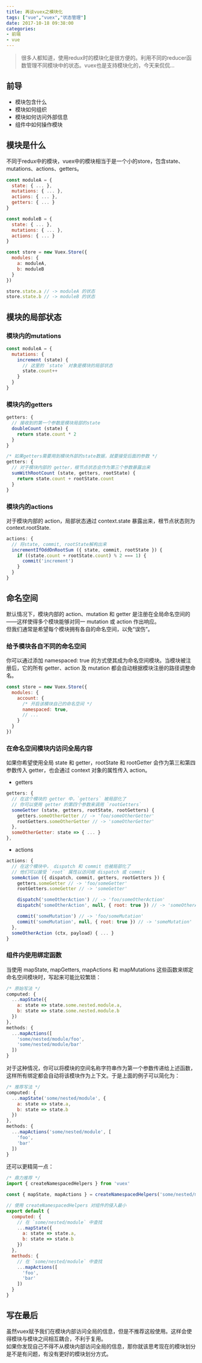 ```yaml
---
title: 再谈vuex之模块化
tags: ["vue","vuex","状态管理"]
date: 2017-10-18 09:38:00
categories:
- 前端
- vue
---
```

> 很多人都知道，使用redux时的模块化是很方便的。利用不同的reducer函数管理不同模块中的状态。vuex也是支持模块化的，今天来侃侃...

<!-- more -->
## 前导
- 模块包含什么  
- 模块如何组织  
- 模块如何访问外部信息  
- 组件中如何操作模块  

## 模块是什么
不同于redux中的模块，vuex中的模块相当于是一个小的store，包含state、mutations、actions、getters。  

```js
const moduleA = {
  state: { ... },
  mutations: { ... },
  actions: { ... },
  getters: { ... }
}

const moduleB = {
  state: { ... },
  mutations: { ... },
  actions: { ... }
}

const store = new Vuex.Store({
  modules: {
    a: moduleA,
    b: moduleB
  }
})

store.state.a // -> moduleA 的状态
store.state.b // -> moduleB 的状态
```

## 模块的局部状态
### 模块内的mutations  

```js
const moduleA = {
  mutations: {
    increment (state) {
      // 这里的 `state` 对象是模块的局部状态
      state.count++
    }
  }
}
```

### 模块内的getters  

```js
getters: {
  // 接收到的第一个参数是模块局部的state
  doubleCount (state) {
    return state.count * 2
  }
}

/* 如果getters需要用到模块外部的state数据，就要接受后面的参数 */
getters: {
  // 对于模块内部的 getter，根节点状态会作为第三个参数暴露出来
  sumWithRootCount (state, getters, rootState) {
    return state.count + rootState.count
  }
}
```  

### 模块内的actions    
对于模块内部的 action，局部状态通过 context.state 暴露出来，根节点状态则为 context.rootState.  

```js
actions: {
  // 将state, commit, rootState解构出来
  incrementIfOddOnRootSum ({ state, commit, rootState }) {
    if ((state.count + rootState.count) % 2 === 1) {
      commit('increment')
    }
  }
}
```  

## 命名空间
默认情况下，模块内部的 action、mutation 和 getter 是注册在全局命名空间的——这样使得多个模块能够对同一 mutation 或 action 作出响应。  
但我们通常是希望每个模块拥有各自的命名空间，以免“误伤”。  

### 给予模块各自不同的命名空间  
你可以通过添加 namespaced: true 的方式使其成为命名空间模块。当模块被注册后，它的所有 getter、action 及 mutation 都会自动根据模块注册的路径调整命名。  

```js
const store = new Vuex.Store({
  modules: {
    account: {
      /* 开启该模块自己的命名空间 */
      namespaced: true,
      // ...
    }
  }
})
```  

### 在命名空间模块内访问全局内容
如果你希望使用全局 state 和 getter，rootState 和 rootGetter 会作为第三和第四参数传入 getter，也会通过 context 对象的属性传入 action。  
- getters  

```js
getters: {
  // 在这个模块的 getter 中，`getters` 被局部化了
  // 你可以使用 getter 的第四个参数来调用 `rootGetters`
  someGetter (state, getters, rootState, rootGetters) {
    getters.someOtherGetter // -> 'foo/someOtherGetter'
    rootGetters.someOtherGetter // -> 'someOtherGetter'
  },
  someOtherGetter: state => { ... }
},
```  

- actions  

```js
actions: {
  // 在这个模块中， dispatch 和 commit 也被局部化了
  // 他们可以接受 `root` 属性以访问根 dispatch 或 commit
  someAction ({ dispatch, commit, getters, rootGetters }) {
    getters.someGetter // -> 'foo/someGetter'
    rootGetters.someGetter // -> 'someGetter'

    dispatch('someOtherAction') // -> 'foo/someOtherAction'
    dispatch('someOtherAction', null, { root: true }) // -> 'someOtherAction'

    commit('someMutation') // -> 'foo/someMutation'
    commit('someMutation', null, { root: true }) // -> 'someMutation'
  },
  someOtherAction (ctx, payload) { ... }
}
``` 

### 组件内使用绑定函数  
当使用 mapState, mapGetters, mapActions 和 mapMutations 这些函数来绑定命名空间模块时，写起来可能比较繁琐：  

```js
/* 原始写法 */
computed: {
  ...mapState({
    a: state => state.some.nested.module.a,
    b: state => state.some.nested.module.b
  })
},
methods: {
  ...mapActions([
    'some/nested/module/foo',
    'some/nested/module/bar'
  ])
}
```  

对于这种情况，你可以将模块的空间名称字符串作为第一个参数传递给上述函数，这样所有绑定都会自动将该模块作为上下文。于是上面的例子可以简化为：   

```js
/* 推荐写法 */
computed: {
  ...mapState('some/nested/module', {
    a: state => state.a,
    b: state => state.b
  })
},
methods: {
  ...mapActions('some/nested/module', [
    'foo',
    'bar'
  ])
}
```  

还可以更精简一点： 

```js
/* 鼎力推荐 */
import { createNamespacedHelpers } from 'vuex'

const { mapState, mapActions } = createNamespacedHelpers('some/nested/module')

// 使用 createNamespacedHelpers 对组件的侵入最小
export default {
  computed: {
    // 在 `some/nested/module` 中查找
    ...mapState({
      a: state => state.a,
      b: state => state.b
    })
  },
  methods: {
    // 在 `some/nested/module` 中查找
    ...mapActions([
      'foo',
      'bar'
    ])
  }
}
```  

## 写在最后  

虽然vuex赋予我们在模块内部访问全局的信息，但是不推荐这般使用。这样会使得模块与模块之间相互耦合，不利于复用。  
如果你发现自己不得不从模块内部访问全局的信息，那你就该思考现在的模块划分是不是有问题，有没有更好的模块划分方式。
